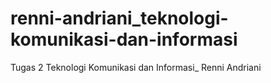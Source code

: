 # renni-andriani_teknologi-komunikasi-dan-informasi
Tugas 2 Teknologi Komunikasi dan Informasi_ Renni Andriani
